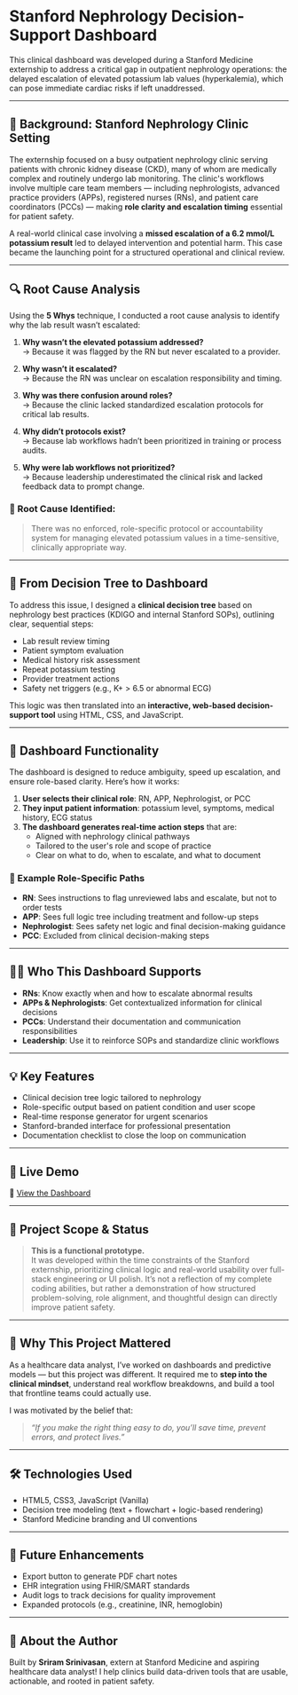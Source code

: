 # Stanford Nephrology Decision-Support Dashboard

This clinical dashboard was developed during a Stanford Medicine externship to address a critical gap in outpatient nephrology operations: the delayed escalation of elevated potassium lab values (hyperkalemia), which can pose immediate cardiac risks if left unaddressed.

---

## 🏥 Background: Stanford Nephrology Clinic Setting

The externship focused on a busy outpatient nephrology clinic serving patients with chronic kidney disease (CKD), many of whom are medically complex and routinely undergo lab monitoring. The clinic's workflows involve multiple care team members — including nephrologists, advanced practice providers (APPs), registered nurses (RNs), and patient care coordinators (PCCs) — making **role clarity and escalation timing** essential for patient safety.

A real-world clinical case involving a **missed escalation of a 6.2 mmol/L potassium result** led to delayed intervention and potential harm. This case became the launching point for a structured operational and clinical review.

---

## 🔍 Root Cause Analysis

Using the **5 Whys** technique, I conducted a root cause analysis to identify why the lab result wasn’t escalated:

1. **Why wasn’t the elevated potassium addressed?**  
   → Because it was flagged by the RN but never escalated to a provider.

2. **Why wasn’t it escalated?**  
   → Because the RN was unclear on escalation responsibility and timing.

3. **Why was there confusion around roles?**  
   → Because the clinic lacked standardized escalation protocols for critical lab results.

4. **Why didn’t protocols exist?**  
   → Because lab workflows hadn’t been prioritized in training or process audits.

5. **Why were lab workflows not prioritized?**  
   → Because leadership underestimated the clinical risk and lacked feedback data to prompt change.

### 🎯 Root Cause Identified:
> There was no enforced, role-specific protocol or accountability system for managing elevated potassium values in a time-sensitive, clinically appropriate way.

---

## 🧠 From Decision Tree to Dashboard

To address this issue, I designed a **clinical decision tree** based on nephrology best practices (KDIGO and internal Stanford SOPs), outlining clear, sequential steps:

- Lab result review timing  
- Patient symptom evaluation  
- Medical history risk assessment  
- Repeat potassium testing  
- Provider treatment actions  
- Safety net triggers (e.g., K+ > 6.5 or abnormal ECG)

This logic was then translated into an **interactive, web-based decision-support tool** using HTML, CSS, and JavaScript.

---

## 🧭 Dashboard Functionality

The dashboard is designed to reduce ambiguity, speed up escalation, and ensure role-based clarity. Here’s how it works:

1. **User selects their clinical role**: RN, APP, Nephrologist, or PCC
2. **They input patient information**: potassium level, symptoms, medical history, ECG status
3. **The dashboard generates real-time action steps** that are:
   - Aligned with nephrology clinical pathways
   - Tailored to the user's role and scope of practice
   - Clear on what to do, when to escalate, and what to document

### 🧩 Example Role-Specific Paths

- **RN**: Sees instructions to flag unreviewed labs and escalate, but not to order tests
- **APP**: Sees full logic tree including treatment and follow-up steps
- **Nephrologist**: Sees safety net logic and final decision-making guidance
- **PCC**: Excluded from clinical decision-making steps

---

## 👩‍⚕️ Who This Dashboard Supports

- **RNs**: Know exactly when and how to escalate abnormal results  
- **APPs & Nephrologists**: Get contextualized information for clinical decisions  
- **PCCs**: Understand their documentation and communication responsibilities  
- **Leadership**: Use it to reinforce SOPs and standardize clinic workflows

---

## 💡 Key Features

- Clinical decision tree logic tailored to nephrology
- Role-specific output based on patient condition and user scope
- Real-time response generator for urgent scenarios
- Stanford-branded interface for professional presentation
- Documentation checklist to close the loop on communication

---

## 🚀 Live Demo

🔗 [View the Dashboard](https://github.com/sriramprog/stanford-nephrology-dashboard/blob/main/stanford_nephrology_dashboard_final.html)

---

## 📣 Project Scope & Status

> **This is a functional prototype.**  
> It was developed within the time constraints of the Stanford externship, prioritizing clinical logic and real-world usability over full-stack engineering or UI polish. It’s not a reflection of my complete coding abilities, but rather a demonstration of how structured problem-solving, role alignment, and thoughtful design can directly improve patient safety.

---

## 🧠 Why This Project Mattered

As a healthcare data analyst, I’ve worked on dashboards and predictive models — but this project was different. It required me to **step into the clinical mindset**, understand real workflow breakdowns, and build a tool that frontline teams could actually use. 

I was motivated by the belief that:
> *“If you make the right thing easy to do, you’ll save time, prevent errors, and protect lives.”*

---

## 🛠 Technologies Used

- HTML5, CSS3, JavaScript (Vanilla)
- Decision tree modeling (text + flowchart + logic-based rendering)
- Stanford Medicine branding and UI conventions

---

## 📌 Future Enhancements

- Export button to generate PDF chart notes  
- EHR integration using FHIR/SMART standards  
- Audit logs to track decisions for quality improvement  
- Expanded protocols (e.g., creatinine, INR, hemoglobin)

---

## 🙋 About the Author

Built by **Sriram Srinivasan**, extern at Stanford Medicine and aspiring healthcare data analyst! I help clinics build data-driven tools that are usable, actionable, and rooted in patient safety.
